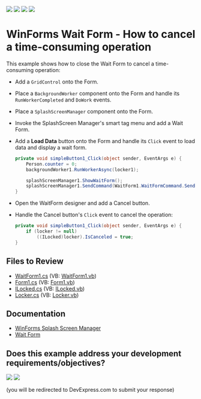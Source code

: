 <!-- default badges list -->
![](https://img.shields.io/endpoint?url=https://codecentral.devexpress.com/api/v1/VersionRange/128619130/13.1.4%2B)
[![](https://img.shields.io/badge/Open_in_DevExpress_Support_Center-FF7200?style=flat-square&logo=DevExpress&logoColor=white)](https://supportcenter.devexpress.com/ticket/details/E4524)
[![](https://img.shields.io/badge/📖_How_to_use_DevExpress_Examples-e9f6fc?style=flat-square)](https://docs.devexpress.com/GeneralInformation/403183)
[![](https://img.shields.io/badge/💬_Leave_Feedback-feecdd?style=flat-square)](#does-this-example-address-your-development-requirementsobjectives)
<!-- default badges end -->

# WinForms Wait Form - How to cancel a time-consuming operation

This example shows how to close the Wait Form to cancel a time-consuming operation:

* Add a `GridControl` onto the Form.
* Place a `BackgroundWorker` component onto the Form and handle its `RunWorkerCompleted` and `DoWork` events.
* Place a `SplashScreenManager` component onto the Form.
* Invoke the SplashScreen Manager's smart tag menu and add a Wait Form.
* Add a **Load Data** button onto the Form and handle its `Click` event to load data and display a wait form.
  
  ```csharp
  private void simpleButton1_Click(object sender, EventArgs e) {
      Person.counter = 0;
      backgroundWorker1.RunWorkerAsync(locker1);
  
      splashScreenManager1.ShowWaitForm();
      splashScreenManager1.SendCommand(WaitForm1.WaitFormCommand.SendObject, locker1);
  }
  ```
* Open the WaitForm designer and add a Cancel button.
* Handle the Cancel button's `Click` event to cancel the operation:
  ```csharp
  private void simpleButton1_Click(object sender, EventArgs e) {
      if (locker != null)
          ((ILocked)locker).IsCanceled = true;
  }
  ```


## Files to Review

* [WaitForm1.cs](./CS/WaitFormCanceling/WaitForm1.cs) (VB: [WaitForm1.vb](./VB/WaitFormCanceling/WaitForm1.vb))
* [Form1.cs](./CS/WaitFormCanceling/Form1.cs) (VB: [Form1.vb](./VB/WaitFormCanceling/Form1.vb))
* [ILocked.cs](./CS/WaitFormCanceling/ILocked.cs) (VB: [ILocked.vb](./VB/WaitFormCanceling/ILocked.vb))
* [Locker.cs](./CS/WaitFormCanceling/Locker.cs) (VB: [Locker.vb](./VB/WaitFormCanceling/Locker.vb))


## Documentation

* [WinForms Splash Screen Manager](https://docs.devexpress.com/WindowsForms/10826/controls-and-libraries/forms-and-user-controls/splash-screen-manager)
* [Wait Form](https://docs.devexpress.com/WindowsForms/10824/controls-and-libraries/forms-and-user-controls/splash-screen-manager/wait-form)
<!-- feedback -->
## Does this example address your development requirements/objectives?

[<img src="https://www.devexpress.com/support/examples/i/yes-button.svg"/>](https://www.devexpress.com/support/examples/survey.xml?utm_source=github&utm_campaign=winforms-wait-form-cancel-operation&~~~was_helpful=yes) [<img src="https://www.devexpress.com/support/examples/i/no-button.svg"/>](https://www.devexpress.com/support/examples/survey.xml?utm_source=github&utm_campaign=winforms-wait-form-cancel-operation&~~~was_helpful=no)

(you will be redirected to DevExpress.com to submit your response)
<!-- feedback end -->
